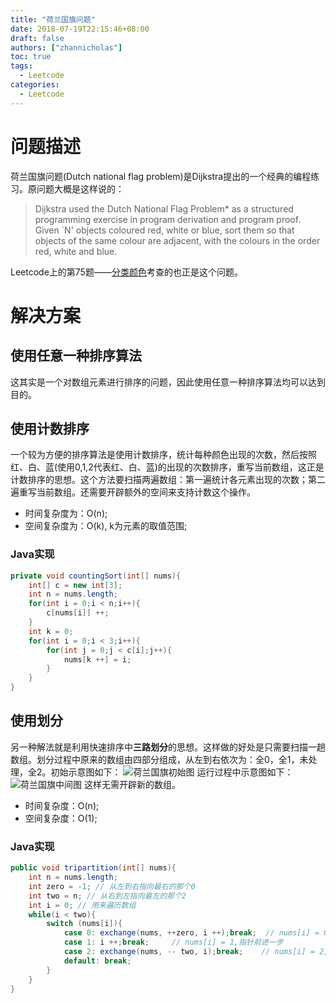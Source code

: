 ```yaml
---
title: "荷兰国旗问题"
date: 2018-07-19T22:15:46+08:00
draft: false
authors: ["zhannicholas"]
toc: true
tags:
  - Leetcode
categories:
  - Leetcode
---
```


# 问题描述

荷兰国旗问题(Dutch national flag problem)是Dijkstra提出的一个经典的编程练习。原问题大概是这样说的：

> Dijkstra used the Dutch National Flag Problem* as a structured programming exercise in program derivation and program proof. Given `N' objects coloured red, white or blue, sort them so that objects of the same colour are adjacent, with the colours in the order red, white and blue.

Leetcode上的第75题——[分类颜色](https://leetcode-cn.com/problems/sort-colors/description/)考查的也正是这个问题。

# 解决方案

## 使用任意一种排序算法

这其实是一个对数组元素进行排序的问题，因此使用任意一种排序算法均可以达到目的。

## 使用计数排序

一个较为方便的排序算法是使用计数排序，统计每种颜色出现的次数，然后按照红、白、蓝(使用0,1,2代表红、白、蓝)的出现的次数排序，重写当前数组，这正是计数排序的思想。这个方法要扫描两遍数组：第一遍统计各元素出现的次数；第二遍重写当前数组。还需要开辟额外的空间来支持计数这个操作。

* 时间复杂度为：O(n);
* 空间复杂度为：O(k), k为元素的取值范围;

### Java实现

```java
private void countingSort(int[] nums){
    int[] c = new int[3];
    int n = nums.length;
    for(int i = 0;i < n;i++){
        c[nums[i]] ++;
    }
    int k = 0;
    for(int i = 0;i < 3;i++){
        for(int j = 0;j < c[i];j++){
            nums[k ++] = i;
        }
    }
}
```

## 使用划分

另一种解法就是利用快速排序中**三路划分**的思想。这样做的好处是只需要扫描一趟数组。划分过程中原来的数组由四部分组成，从左到右依次为：全0，全1，未处理，全2。初始示意图如下：
![荷兰国旗初始图](/images/leetcode/荷兰国旗初始图.png)
运行过程中示意图如下：
![荷兰国旗中间图](/images/leetcode/荷兰国旗中间图.png)
这样无需开辟新的数组。

* 时间复杂度：O(n);
* 空间复杂度：O(1);

### Java实现

```java
public void tripartition(int[] nums){
    int n = nums.length;
    int zero = -1; // 从左到右指向最右的那个0
    int two = n; // 从右到左指向最左的那个2
    int i = 0; // 用来遍历数组
    while(i < two){
        switch (nums[i]){
            case 0: exchange(nums, ++zero, i ++);break;  // nums[i] = 0,将它与最右侧的那个1交换
            case 1: i ++;break;     // nums[i] = 1,指针前进一步
            case 2: exchange(nums, -- two, i);break;    // nums[i] = 2,将它与最左侧的那个2的前一个元素交换
            default: break;
        }
    }
}
```
